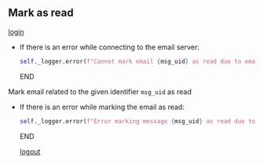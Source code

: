 ## Mark as read

  [login](login.md)

* If there is an error while connecting to the email server:
  ```python
  self._logger.error(f"Cannot mark email {msg_uid} as read due to email server being None")
  ```
  END
  
Mark email related to the given identifier `msg_uid` as read

* If there is an error while marking the email as read:
  ```python
  self._logger.error(f"Error marking message {msg_uid} as read due to {err}")
  ```
  END

  [logout](logout.md)
